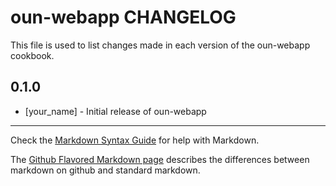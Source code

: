 # oun-webapp CHANGELOG

This file is used to list changes made in each version of the oun-webapp cookbook.

## 0.1.0
- [your_name] - Initial release of oun-webapp

- - -
Check the [Markdown Syntax Guide](http://daringfireball.net/projects/markdown/syntax) for help with Markdown.

The [Github Flavored Markdown page](http://github.github.com/github-flavored-markdown/) describes the differences between markdown on github and standard markdown.
